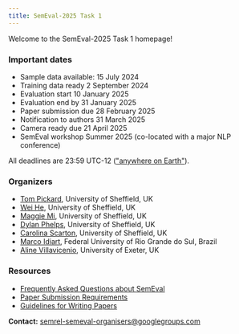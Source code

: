 ```yaml
---
title: SemEval-2025 Task 1
---
```


Welcome to the SemEval-2025 Task 1 homepage!


### Important dates

- Sample data available: 15 July 2024
- Training data ready 2 September 2024
- Evaluation start 10 January 2025
- Evaluation end by 31 January 2025
- Paper submission due 28 February 2025
- Notification to authors 31 March 2025
- Camera ready due 21 April 2025
- SemEval workshop Summer 2025 (co-located with a major NLP conference)

All deadlines are 23:59 UTC-12 (["anywhere on Earth"](https://en.wikipedia.org/wiki/Anywhere_on_Earth)).


### Organizers

- [Tom Pickard](), University of Sheffield, UK
- [Wei He](), University of Sheffield, UK
- [Maggie Mi](), University of Sheffield, UK
- [Dylan Phelps](), University of Sheffield, UK
- [Carolina Scarton](), University of Sheffield, UK
- [Marco Idiart](), Federal University of Rio Grande do Sul, Brazil
- [Aline Villavicenio](), University of Exeter, UK

### Resources

- [Frequently Asked Questions about SemEval](/faq.html)
- [Paper Submission Requirements](/paper-requirements.html)
- [Guidelines for Writing Papers](/system-paper-template.html)


__Contact:__ <semrel-semeval-organisers@googlegroups.com>
